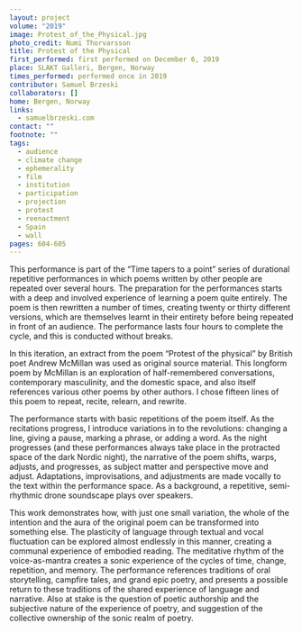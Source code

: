 ```yaml
---
layout: project
volume: "2019"
image: Protest_of_the_Physical.jpg
photo_credit: Numi Thorvarsson
title: Protest of the Physical
first_performed: first performed on December 6, 2019
place: SLAKT Galleri, Bergen, Norway
times_performed: performed once in 2019
contributor: Samuel Brzeski
collaborators: []
home: Bergen, Norway
links:
  - samuelbrzeski.com
contact: ""
footnote: ""
tags:
  - audience
  - climate change
  - ephemerality
  - film
  - institution
  - participation
  - projection
  - protest
  - reenactment
  - Spain
  - wall
pages: 604-605
---
```


This performance is part of the “Time tapers to a point” series of durational repetitive performances in which poems written by other people are repeated over several hours. The preparation for the performances starts with a deep and involved experience of learning a poem quite entirely. The poem is then rewritten a number of times, creating twenty or thirty different versions, which are themselves learnt in their entirety before being repeated in front of an audience. The performance lasts four hours to complete the cycle, and this is conducted without breaks.

In this iteration, an extract from the poem “Protest of the physical” by British poet Andrew McMillan was used as original source material. This longform poem by McMillan is an exploration of half-remembered conversations, contemporary masculinity, and the domestic space, and also itself references various other poems by other authors. I chose fifteen lines of this poem to repeat, recite, relearn, and rewrite.

The performance starts with basic repetitions of the poem itself. As the recitations progress, I introduce variations in to the revolutions: changing a line, giving a pause, marking a phrase, or adding a word. As the night progresses (and these performances always take place in the protracted space of the dark Nordic night), the narrative of the poem shifts, warps, adjusts, and progresses, as subject matter and perspective move and adjust. Adaptations, improvisations, and adjustments are made vocally to the text within the performance space. As a background, a repetitive, semi-rhythmic drone soundscape plays over speakers.

This work demonstrates how, with just one small variation, the whole of the intention and the aura of the original poem can be transformed into something else. The plasticity of language through textual and vocal fluctuation can be explored almost endlessly in this manner, creating a communal experience of embodied reading. The meditative rhythm of the voice-as-mantra creates a sonic experience of the cycles of time, change, repetition, and memory. The performance references traditions of oral storytelling, campfire tales, and grand epic poetry, and presents a possible return to these traditions of the shared experience of language and narrative. Also at stake is the question of poetic authorship and the subjective nature of the experience of poetry, and suggestion of the collective ownership of the sonic realm of poetry.
